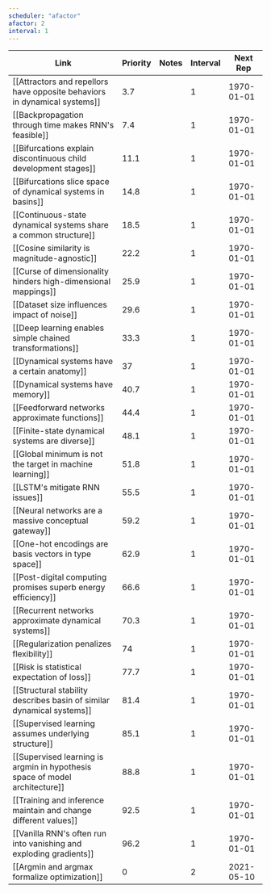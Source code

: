 ```yaml
---
scheduler: "afactor"
afactor: 2
interval: 1
---
```

| Link | Priority | Notes | Interval | Next Rep |
|------|----------|-------|---------|----------|
| [[Attractors and repellors have opposite behaviors in dynamical systems]] | 3.7 |  | 1 | 1970-01-01 |
| [[Backpropagation through time makes RNN's feasible]] | 7.4 |  | 1 | 1970-01-01 |
| [[Bifurcations explain discontinuous child development stages]] | 11.1 |  | 1 | 1970-01-01 |
| [[Bifurcations slice space of dynamical systems in basins]] | 14.8 |  | 1 | 1970-01-01 |
| [[Continuous-state dynamical systems share a common structure]] | 18.5 |  | 1 | 1970-01-01 |
| [[Cosine similarity is magnitude-agnostic]] | 22.2 |  | 1 | 1970-01-01 |
| [[Curse of dimensionality hinders high-dimensional mappings]] | 25.9 |  | 1 | 1970-01-01 |
| [[Dataset size influences impact of noise]] | 29.6 |  | 1 | 1970-01-01 |
| [[Deep learning enables simple chained transformations]] | 33.3 |  | 1 | 1970-01-01 |
| [[Dynamical systems have a certain anatomy]] | 37 |  | 1 | 1970-01-01 |
| [[Dynamical systems have memory]] | 40.7 |  | 1 | 1970-01-01 |
| [[Feedforward networks approximate functions]] | 44.4 |  | 1 | 1970-01-01 |
| [[Finite-state dynamical systems are diverse]] | 48.1 |  | 1 | 1970-01-01 |
| [[Global minimum is not the target in machine learning]] | 51.8 |  | 1 | 1970-01-01 |
| [[LSTM's mitigate RNN issues]] | 55.5 |  | 1 | 1970-01-01 |
| [[Neural networks are a massive conceptual gateway]] | 59.2 |  | 1 | 1970-01-01 |
| [[One-hot encodings are basis vectors in type space]] | 62.9 |  | 1 | 1970-01-01 |
| [[Post-digital computing promises superb energy efficiency]] | 66.6 |  | 1 | 1970-01-01 |
| [[Recurrent networks approximate dynamical systems]] | 70.3 |  | 1 | 1970-01-01 |
| [[Regularization penalizes flexibility]] | 74 |  | 1 | 1970-01-01 |
| [[Risk is statistical expectation of loss]] | 77.7 |  | 1 | 1970-01-01 |
| [[Structural stability describes basin of similar dynamical systems]] | 81.4 |  | 1 | 1970-01-01 |
| [[Supervised learning assumes underlying structure]] | 85.1 |  | 1 | 1970-01-01 |
| [[Supervised learning is argmin in hypothesis space of model architecture]] | 88.8 |  | 1 | 1970-01-01 |
| [[Training and inference maintain and change different values]] | 92.5 |  | 1 | 1970-01-01 |
| [[Vanilla RNN's often run into vanishing and exploding gradients]] | 96.2 |  | 1 | 1970-01-01 |
| [[Argmin and argmax formalize optimization]] | 0 |  | 2 | 2021-05-10 |